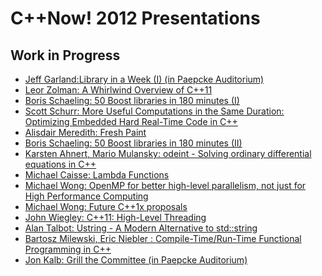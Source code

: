 # C++Now! 2012 Presentations

## Work in Progress

* [Jeff Garland:Library in a Week (I) (in Paepcke Auditorium)]()
* [Leor Zolman: A Whirlwind Overview of C++11](https://github.com/boostcon/cppnow_presentations_2012/blob/master/mon/cpp_overview_handout.pdf)
* [Boris Schaeling: 50 Boost libraries in 180 minutes (I)]()
* [Scott Schurr: More Useful Computations in the Same Duration: Optimizing Embedded Hard Real-Time Code in C++]()
* [Alisdair Meredith: Fresh Paint]()
* [Boris Schaeling: 50 Boost libraries in 180 minutes (II)]()
* [Karsten Ahnert, Mario Mulansky: odeint - Solving ordinary differential equations in C++]()
* [Michael Caisse: Lambda Functions]()
* [Michael Wong: OpenMP for better high-level parallelism, not just for High Performance Computing]()
* [Michael Wong: Future C++1x proposals]()
* [John Wiegley: C++11: High-Level Threading]()
* [Alan Talbot: Ustring - A Modern Alternative to std::string	 ]()
* [Bartosz Milewski, Eric Niebler : Compile-Time/Run-Time Functional Programming in C++]()
* [Jon Kalb: Grill the Committee (in Paepcke Auditorium)]()